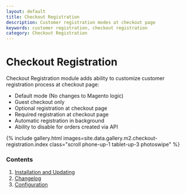 ```yaml
---
layout: default
title: Checkout Registration
description: Customer registration modes at checkout page
keywords: customer registration, checkout registration
category: Checkout Registration
---
```


# Checkout Registration

Checkout Registration module adds ability to customize customer registration
process at checkout page:

 -  Default mode (No changes to Magento logic)
 -  Guest checkout only
 -  Optional registration at checkout page
 -  Required registration at checkout page
 -  Automatic registration in background
 -  Ability to disable for orders created via API

{% include gallery.html images=site.data.gallery.m2.checkout-registration.index class="scroll phone-up-1 tablet-up-3 photoswipe" %}

### Contents

 1. [Installation and Updating](installation/)
 2. [Changelog](changelog/)
 3. [Configuration](configuration/)
